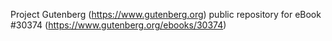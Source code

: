 Project Gutenberg (https://www.gutenberg.org) public repository for eBook #30374 (https://www.gutenberg.org/ebooks/30374)
